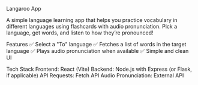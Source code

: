 Langaroo App

A simple language learning app that helps you practice vocabulary in different languages using flashcards with audio pronunciation. Pick a language, get words, and listen to how they’re pronounced!

Features
✅ Select a "To" language
✅ Fetches a list of words in the target language
✅ Plays audio pronunciation when available
✅ Simple and clean UI

Tech Stack
Frontend: React (Vite)
Backend: Node.js with Express (or Flask, if applicable)
API Requests: Fetch API
Audio Pronunciation: External API
